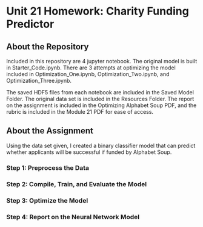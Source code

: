 # Unit 21 Homework: Charity Funding Predictor

## About the Repository 
Included in this repository are 4 jupyter notebook. The original model is built in Starter_Code.ipynb. There are 3 attempts at optimizing the model included in Optimization_One.ipynb, Optimization_Two.ipynb, and Optimization_Three.ipynb.

The saved HDF5 files from each notebook are included in the Saved Model Folder. The original data set is included in the Resources Folder. The report on the assignment is included in the Optimizing Alphabet Soup PDF, and the rubric is included in the Module 21 PDF for ease of access. 


## About the Assignment 

Using the data set given, I created a binary classifier model that can predict whether applicants will be successful if funded by Alphabet Soup.



### Step 1: Preprocess the Data


### Step 2: Compile, Train, and Evaluate the Model


### Step 3: Optimize the Model


### Step 4:  Report on the Neural Network Model



